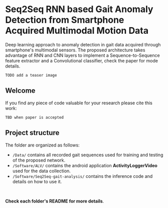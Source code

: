 # Seq2Seq RNN based Gait Anomaly Detection from Smartphone Acquired Multimodal Motion Data
Deep learning approach to anomaly detection in gait data acquired through smartphone's multimodal sensors.
The proposed architecture takes advantage of RNN and CNN layers to implement a Sequence-to-Sequence feature extractor and a Convolutional classifier, check the paper for mode details.</br>

``` 
TODO add a teaser image 
```

## Welcome
If you find any piece of code valuable for your research please cite this work:</br>

``` 
TBD when paper is accepted 
```

## Project structure
The folder are organized as follows:
- `/Data/` contains all recorded gait sequences used for training and testing of the proposed network.
- `/Software/ALV/` contains the android application **ActivityLoggerVideo** used for the data collection.
- `/Software/Seq2Seq-gait-analysis/` contains the inference code and details on how to use it.
</br>

**Check each folder's README for more details**.


					
